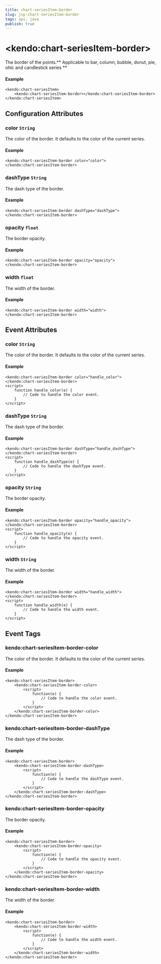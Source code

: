 ```yaml
---
title: chart-seriesItem-border
slug: jsp-chart-seriesItem-border
tags: api, java
publish: true
---
```


# \<kendo:chart-seriesItem-border\>

The border of the points.** Applicable to bar, column, bubble, donut, pie, ohlc and candlestick series **

#### Example
    <kendo:chart-seriesItem>
        <kendo:chart-seriesItem-border></kendo:chart-seriesItem-border>
    </kendo:chart-seriesItem>

## Configuration Attributes

### color `String`

The color of the border.  It defaults to the color of the current series.

#### Example
    <kendo:chart-seriesItem-border color="color">
    </kendo:chart-seriesItem-border>

### dashType `String`

The dash type of the border.

#### Example
    <kendo:chart-seriesItem-border dashType="dashType">
    </kendo:chart-seriesItem-border>

### opacity `float`

The border opacity.

#### Example
    <kendo:chart-seriesItem-border opacity="opacity">
    </kendo:chart-seriesItem-border>

### width `float`

The width of the border.

#### Example
    <kendo:chart-seriesItem-border width="width">
    </kendo:chart-seriesItem-border>


## Event Attributes

### color `String`

The color of the border.  It defaults to the color of the current series.

#### Example
    <kendo:chart-seriesItem-border color="handle_color">
    </kendo:chart-seriesItem-border>
    <script>
        function handle_color(e) {
            // Code to handle the color event.
        }
    </script>

### dashType `String`

The dash type of the border.

#### Example
    <kendo:chart-seriesItem-border dashType="handle_dashType">
    </kendo:chart-seriesItem-border>
    <script>
        function handle_dashType(e) {
            // Code to handle the dashType event.
        }
    </script>

### opacity `String`

The border opacity.

#### Example
    <kendo:chart-seriesItem-border opacity="handle_opacity">
    </kendo:chart-seriesItem-border>
    <script>
        function handle_opacity(e) {
            // Code to handle the opacity event.
        }
    </script>

### width `String`

The width of the border.

#### Example
    <kendo:chart-seriesItem-border width="handle_width">
    </kendo:chart-seriesItem-border>
    <script>
        function handle_width(e) {
            // Code to handle the width event.
        }
    </script>

## Event Tags

### kendo:chart-seriesItem-border-color

The color of the border.  It defaults to the color of the current series.

#### Example
    <kendo:chart-seriesItem-border>
        <kendo:chart-seriesItem-border-color>
            <script>
                function(e) {
                    // Code to handle the color event.
                }
            </script>
        </kendo:chart-seriesItem-border-color>
    </kendo:chart-seriesItem-border>

### kendo:chart-seriesItem-border-dashType

The dash type of the border.

#### Example
    <kendo:chart-seriesItem-border>
        <kendo:chart-seriesItem-border-dashType>
            <script>
                function(e) {
                    // Code to handle the dashType event.
                }
            </script>
        </kendo:chart-seriesItem-border-dashType>
    </kendo:chart-seriesItem-border>

### kendo:chart-seriesItem-border-opacity

The border opacity.

#### Example
    <kendo:chart-seriesItem-border>
        <kendo:chart-seriesItem-border-opacity>
            <script>
                function(e) {
                    // Code to handle the opacity event.
                }
            </script>
        </kendo:chart-seriesItem-border-opacity>
    </kendo:chart-seriesItem-border>

### kendo:chart-seriesItem-border-width

The width of the border.

#### Example
    <kendo:chart-seriesItem-border>
        <kendo:chart-seriesItem-border-width>
            <script>
                function(e) {
                    // Code to handle the width event.
                }
            </script>
        </kendo:chart-seriesItem-border-width>
    </kendo:chart-seriesItem-border>

